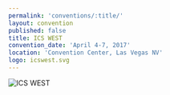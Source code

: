 ```yaml
---
permalink: 'conventions/:title/'
layout: convention
published: false
title: ICS WEST
convention_date: 'April 4-7, 2017'
location: 'Convention Center, Las Vegas NV'
logo: icswest.svg
---
```

![ICS WEST]({{site.baseurl}}/assets/img/conventions/icswest.svg)
